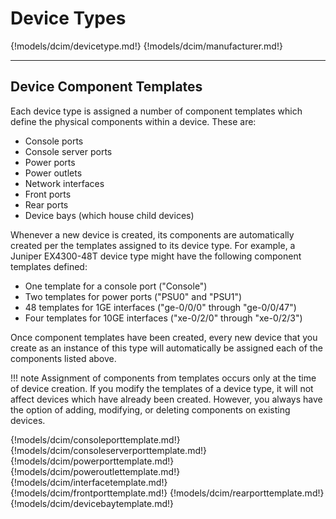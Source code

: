 # Device Types

{!models/dcim/devicetype.md!}
{!models/dcim/manufacturer.md!}

---

## Device Component Templates

Each device type is assigned a number of component templates which define the physical components within a device. These are:

* Console ports
* Console server ports
* Power ports
* Power outlets
* Network interfaces
* Front ports
* Rear ports
* Device bays (which house child devices)

Whenever a new device is created, its components are automatically created per the templates assigned to its device type. For example, a Juniper EX4300-48T device type might have the following component templates defined:

* One template for a console port ("Console")
* Two templates for power ports ("PSU0" and "PSU1")
* 48 templates for 1GE interfaces ("ge-0/0/0" through "ge-0/0/47")
* Four templates for 10GE interfaces ("xe-0/2/0" through "xe-0/2/3")

Once component templates have been created, every new device that you create as an instance of this type will automatically be assigned each of the components listed above.

!!! note
    Assignment of components from templates occurs only at the time of device creation. If you modify the templates of a device type, it will not affect devices which have already been created. However, you always have the option of adding, modifying, or deleting components on existing devices.

{!models/dcim/consoleporttemplate.md!}
{!models/dcim/consoleserverporttemplate.md!}
{!models/dcim/powerporttemplate.md!}
{!models/dcim/poweroutlettemplate.md!}
{!models/dcim/interfacetemplate.md!}
{!models/dcim/frontporttemplate.md!}
{!models/dcim/rearporttemplate.md!}
{!models/dcim/devicebaytemplate.md!}
